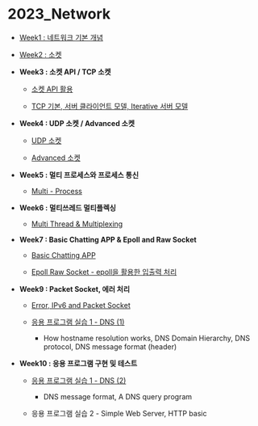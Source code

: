 # 2023_Network

- [Week1 : 네트워크 기본 개념](https://github.com/jjaehwi/2023_Network/blob/main/Week01/article.md)

- [Week2 : 소켓](https://github.com/jjaehwi/2023_Network/blob/main/Week02/article.md)

- **Week3 : 소켓 API / TCP 소켓**

  - [소켓 API 활용](https://github.com/jjaehwi/2023_Network/blob/main/Week03/article.md)

  - [TCP 기본, 서버 클라이언트 모델, Iterative 서버 모델](https://github.com/jjaehwi/2023_Network/blob/main/Week03/article2.md)

- **Week4 : UDP 소켓 / Advanced 소켓**

  - [UDP 소켓](https://github.com/jjaehwi/2023_Network/blob/main/Week04/article.md)

  - [Advanced 소켓](https://github.com/jjaehwi/2023_Network/blob/main/Week04/article2.md)

- **Week5 : 멀티 프로세스와 프로세스 통신**

  - [Multi - Process](https://github.com/jjaehwi/2023_Network/blob/main/Week05/article.md)

- **Week6 : 멀티쓰레드 멀티플렉싱**

  - [Multi Thread & Multiplexing](https://github.com/jjaehwi/2023_Network/blob/main/Week06/article.md)

- **Week7 : Basic Chatting APP & Epoll and Raw Socket**

  - [Basic Chatting APP](https://github.com/jjaehwi/2023_Network/blob/main/Week07/article.md)

  - [Epoll Raw Socket - epoll을 활용한 입출력 처리](https://github.com/jjaehwi/2023_Network/blob/main/Week07/article2.md)

- **Week9 : Packet Socket, 에러 처리**

  - [Error, IPv6 and Packet Socket](https://github.com/jjaehwi/2023_Network/blob/main/Week09/article.md)

  - [응용 프로그램 실습 1 - DNS (1)](https://github.com/jjaehwi/2023_Network/blob/main/Week09/article2.md)

    - How hostname resolution works, DNS Domain Hierarchy, DNS protocol, DNS message format (header)

- **Week10 : 응용 프로그램 구현 및 테스트**

  - [응용 프로그램 실습 1 - DNS (2)](https://github.com/jjaehwi/2023_Network/blob/main/Week10/article.md)

    - DNS message format, A DNS query program

  - 응용 프로그램 실습 2 - Simple Web Server, HTTP basic
